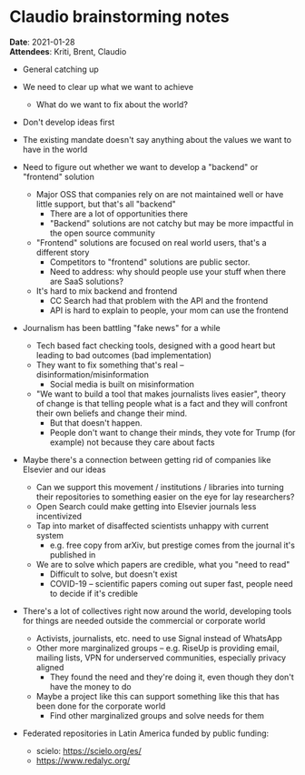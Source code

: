 # Claudio brainstorming notes

**Date**: 2021-01-28  
**Attendees**: Kriti, Brent, Claudio

- General catching up

- We need to clear up what we want to achieve
    - What do we want to fix about the world?
- Don't develop ideas first
- The existing mandate doesn't say anything about the values we want to have in the world
- Need to figure out whether we want to develop a "backend" or "frontend" solution
    - Major OSS that companies rely on are not maintained well or have little support, but that's all "backend"
        - There are a lot of opportunities there
        - "Backend" solutions are not catchy but may be more impactful in the open source community
    - "Frontend" solutions are focused on real world users, that's a different story
        - Competitors to "frontend" solutions are public sector.
        - Need to address: why should people use your stuff when there are SaaS solutions?
    - It's hard to mix backend and frontend
        - CC Search had that problem with the API and the frontend
        - API is hard to explain to people, your mom can use the frontend
- Journalism has been battling "fake news" for a while
    - Tech based fact checking tools, designed with a good heart but leading to bad outcomes (bad implementation)
    - They want to fix something that's real – disinformation/misinformation
        - Social media is built on misinformation
    - "We want to build a tool that makes journalists lives easier", theory of change is that telling people what is a fact and they will confront their own beliefs and change their mind.
        - But that doesn't happen.
        - People don't want to change their minds, they vote for Trump (for example) not because they care about facts
- Maybe there's a connection between getting rid of companies like Elsevier and our ideas
    - Can we support this movement / institutions / libraries into turning their repositories to something easier on the eye for lay researchers?
    - Open Search could make getting into Elsevier journals less incentivized
    - Tap into market of disaffected scientists unhappy with current system
        - e.g. free copy from arXiv, but prestige comes from the journal it's published in
    - We are to solve which papers are credible, what you "need to read"
        - Difficult to solve, but doesn't exist
        - COVID-19 – scientific papers coming out super fast, people need to decide if it's credible
- There's a lot of collectives right now around the world, developing tools for things are needed outside the commercial or corporate world
    - Activists, journalists, etc. need to use Signal instead of WhatsApp
    - Other more marginalized groups – e.g. RiseUp is providing email, mailing lists, VPN for underserved communities, especially privacy aligned
        - They found the need and they're doing it, even though they don't have the money to do
    - Maybe a project like this can support something like this that has been done for the corporate world
        - Find other marginalized groups and solve needs for them
- Federated repositories in Latin America funded by public funding:
    - scielo: https://scielo.org/es/
    - https://www.redalyc.org/
